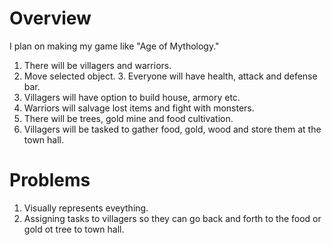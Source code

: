 # Overview

I plan on making my game like "Age of Mythology."
1. There will be villagers and warriors.
2. Move selected object. 3. Everyone will have health, attack and defense bar.
4. Villagers will have option to build house, armory etc.
5. Warriors will salvage lost items and fight with monsters. 
6. There will be trees, gold mine and food cultivation. 
7. Villagers will be tasked to gather food, gold, wood and store them at the town hall. 

# Problems

1. Visually represents eveything.
2. Assigning tasks to villagers so they can go back and forth to the food or gold ot tree to town hall. 

